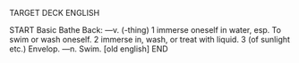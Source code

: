 TARGET DECK
ENGLISH

START
Basic
Bathe
Back: —v. (-thing) 1 immerse oneself in water, esp. To swim or wash oneself. 2 immerse in, wash, or treat with liquid. 3 (of sunlight etc.) Envelop. —n. Swim. [old english]
END

